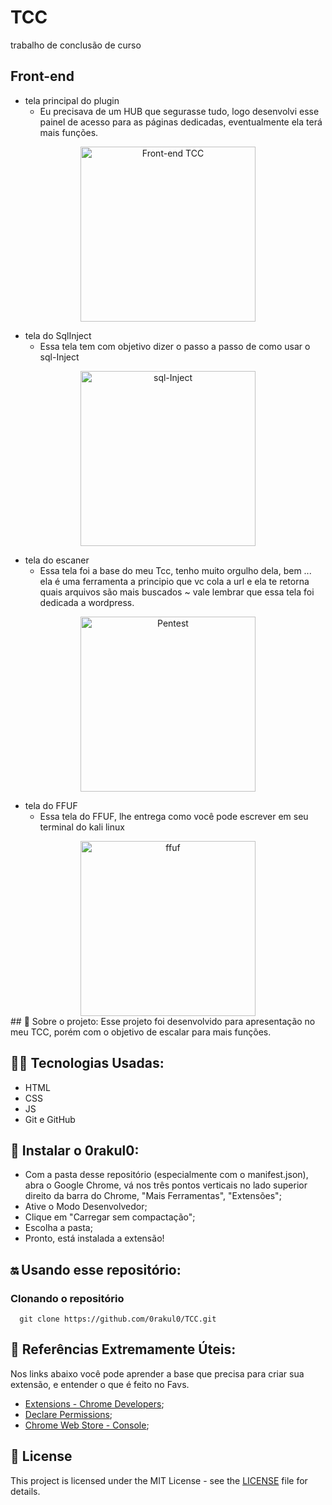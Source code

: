 # TCC
trabalho de conclusão de curso

## Front-end
- tela principal do plugin
  - Eu precisava de um HUB que segurasse tudo, logo desenvolvi esse painel de acesso para as páginas dedicadas, eventualmente ela terá mais funções. 
<div align="center">
<img src="https://i.ibb.co/Jn6sF5j/index.png" alt="Front-end TCC" style="width: 280px;">
</div>

- tela do SqlInject
  - Essa tela tem com objetivo dizer o passo a passo de como usar o sql-Inject
<div align="center">
<img src="https://i.ibb.co/BKGYPg7/sql-Inject.png" alt="sql-Inject" style="width: 280px;">
</div>

- tela do escaner 
  - Essa tela foi a base do meu Tcc, tenho muito orgulho dela, bem ... ela é uma ferramenta a principio que vc cola a url e ela te retorna quais arquivos são mais buscados ~ vale lembrar que essa tela foi dedicada a wordpress.
<div align="center">
<img src="https://i.ibb.co/FVWsr2F/Front-end-TCC.png" alt="Pentest" style="width: 280px;">
</div>

- tela do FFUF
  - Essa tela do FFUF, lhe entrega como você pode escrever em seu terminal do kali linux
<div align="center">
<img src="https://i.ibb.co/gJCNHVg/ffuf.png" alt="ffuf" style="width: 280px;">
</div>
## 📃 Sobre o projeto:
Esse projeto foi desenvolvido para apresentação no meu TCC, porém com o objetivo de escalar para mais funções.


## 👩‍💻 Tecnologias Usadas:
- HTML
- CSS
- JS
- Git e GitHub


## 📲 Instalar o 0rakul0:
- Com a pasta desse repositório (especialmente com o manifest.json), abra o Google Chrome, vá nos três pontos verticais no lado superior direito da barra do Chrome, "Mais Ferramentas", "Extensões"; 
- Ative o Modo Desenvolvedor;
- Clique em "Carregar sem compactação";
- Escolha a pasta;
- Pronto, está instalada a extensão!


## 🔛 Usando esse repositório:
### Clonando o repositório
```
  git clone https://github.com/0rakul0/TCC.git
```

## 🔗 Referências Extremamente Úteis:
Nos links abaixo você pode aprender a base que precisa para criar sua extensão, e entender o que é feito no Favs.
- [Extensions - Chrome Developers](https://developer.chrome.com/docs/extensions/);
- [Declare Permissions](https://developer.chrome.com/docs/extensions/mv3/declare_permissions/);
- [Chrome Web Store - Console](https://chrome.google.com/webstore/devconsole/register?hl=pt-BR);


## 📜 License
This project is licensed under the MIT License - see the [LICENSE](https://github.com/warleys14/S-Compras/blob/master/LICENSE) file for details.